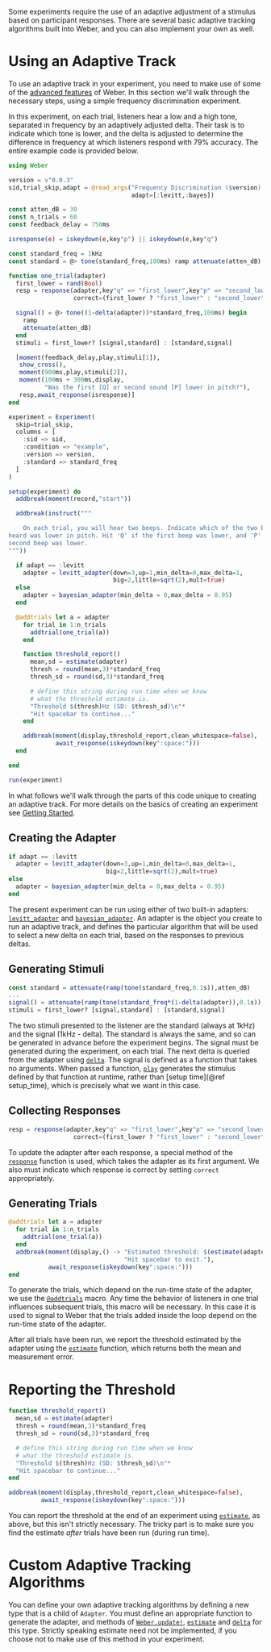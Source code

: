 Some experiments require the use of an adaptive adjustment of a stimulus based on participant responses. There are several basic adaptive tracking algorithms built into Weber, and you can also implement your own as well.

# Using an Adaptive Track

To use an adaptive track in your experiment, you need to make use of some of the
[advanced features](advanced.md) of Weber. In this section we'll walk through
the necessary steps, using a simple frequency discrimination experiment.

In this experiment, on each trial, listeners hear a low and a high tone, separated in frequency by an adaptively adjusted delta. Their task is to indicate which tone is lower, and the delta is adjusted to determine the difference in frequency at which listeners respond with 79% accuracy. The entire example code is provided below. 

```julia
using Weber

version = v"0.0.3"
sid,trial_skip,adapt = @read_args("Frequency Discrimination ($version).",
                                  adapt=[:levitt,:bayes])

const atten_dB = 30
const n_trials = 60
const feedback_delay = 750ms

isresponse(e) = iskeydown(e,key"p") || iskeydown(e,key"q")

const standard_freq = 1kHz
const standard = @> tone(standard_freq,100ms) ramp attenuate(atten_dB)

function one_trial(adapter)
  first_lower = rand(Bool)
  resp = response(adapter,key"q" => "first_lower",key"p" => "second_lower",
                  correct=(first_lower ? "first_lower" : "second_lower"))

  signal() = @> tone((1-delta(adapter))*standard_freq,100ms) begin
    ramp
    attenuate(atten_dB)
  end
  stimuli = first_lower? [signal,standard] : [standard,signal]

  [moment(feedback_delay,play,stimuli[1]),
   show_cross(),
   moment(900ms,play,stimuli[2]),
   moment(100ms + 300ms,display,
          "Was the first [Q] or second sound [P] lower in pitch?"),
   resp,await_response(isresponse)]
end

experiment = Experiment(
  skip=trial_skip,
  columns = [
    :sid => sid,
    :condition => "example",
    :version => version,
    :standard => standard_freq
  ]
)

setup(experiment) do
  addbreak(moment(record,"start"))

  addbreak(instruct("""

    On each trial, you will hear two beeps. Indicate which of the two beeps you
heard was lower in pitch. Hit 'Q' if the first beep was lower, and 'P' if the
second beep was lower.
"""))

  if adapt == :levitt
    adapter = levitt_adapter(down=3,up=1,min_delta=0,max_delta=1,
                             big=2,little=sqrt(2),mult=true)
  else
    adapter = bayesian_adapter(min_delta = 0,max_delta = 0.95)
  end

  @addtrials let a = adapter
    for trial in 1:n_trials
      addtrial(one_trial(a))
    end

    function threshold_report()
      mean,sd = estimate(adapter)
      thresh = round(mean,3)*standard_freq
      thresh_sd = round(sd,3)*standard_freq

      # define this string during run time when we know
      # what the threshold estimate is.
      "Threshold $(thresh)Hz (SD: $thresh_sd)\n"*
      "Hit spacebar to continue..."
    end

    addbreak(moment(display,threshold_report,clean_whitespace=false),
             await_response(iskeydown(key":space:")))
  end

end

run(experiment)
```

In what follows we'll walk through the parts of this code unique to creating an adaptive track. For more details on the basics of creating an experiment see [Getting Started](start.md).

## Creating the Adapter
```julia
if adapt == :levitt
  adapter = levitt_adapter(down=3,up=1,min_delta=0,max_delta=1,
                           big=2,little=sqrt(2),mult=true)
else
  adapter = bayesian_adapter(min_delta = 0,max_delta = 0.95)
end
```

The present experiment can be run using either of two built-in adapters: [`levitt_adapter`](@ref) and [`bayesian_adapter`](@ref). An adapter
is the object you create to run an adaptive track, and defines the particular algorithm that will be used to select a new delta on each trial, based on the responses to previous deltas. 

## Generating Stimuli

```julia
const standard = attenuate(ramp(tone(standard_freq,0.1s)),atten_dB)
...
signal() = attenuate(ramp(tone(standard_freq*(1-delta(adapter)),0.1s)),atten_dB)
stimuli = first_lower? [signal,standard] : [standard,signal]
```

The two stimuli presented to the listener are the standard (always at 1kHz) and the signal (1kHz - delta). The standard is always the same, and so can be generated in advance before the experiment begins. The signal must be generated during the experiment, on each trial. The next delta is queried from the adapter using [`delta`](@ref). The signal is defined as a function that takes no arguments. When passed a function, [`play`](@ref) generates the stimulus defined by that function at runtime, rather than [setup time](@ref setup_time), which is precisely what we want in this case.

## Collecting Responses

```julia
resp = response(adapter,key"q" => "first_lower",key"p" => "second_lower",
                  correct=(first_lower ? "first_lower" : "second_lower"))
```

To update the adapter after each response, a special method of the [`response`](@ref) function is used, which takes the adapter as its first argument. We also must indicate which response is correct by setting `correct` appropriately.

## Generating Trials

```julia
@addtrials let a = adapter
  for trial in 1:n_trials
    addtrial(one_trial(a))
  end
  addbreak(moment(display,() -> "Estimated threshold: $(estimate(adapter)[1])\n",
                                "Hit spacebar to exit."),
           await_response(iskeydown(key":space:")))
end
```

To generate the trials, which depend on the run-time state of the adapter, we use the [`@addtrials`](@ref) macro. Any time the behavior of listeners in one trial influences subsequent trials, this macro will be necessary. In this case it is used to signal to Weber that the trials added inside the loop depend on the run-time state of the adapter.

After all trials have been run, we report the threshold estimated by the adapter
using the [`estimate`](@ref) function, which returns both the mean and
measurement error.

# Reporting the Threshold

```julia
function threshold_report()
  mean,sd = estimate(adapter)
  thresh = round(mean,3)*standard_freq
  thresh_sd = round(sd,3)*standard_freq

  # define this string during run time when we know
  # what the threshold estimate is.
  "Threshold $(thresh)Hz (SD: $thresh_sd)\n"*
  "Hit spacebar to continue..."
end

addbreak(moment(display,threshold_report,clean_whitespace=false),
         await_response(iskeydown(key":space:")))
```

You can report the threshold at the end of an experiment using
[`estimate`](@ref), as above, but this isn't strictly necessary. The tricky part
is to make sure you find the estimate *after* trials have been run (during run
time).

# Custom Adaptive Tracking Algorithms

You can define your own adaptive tracking algorithms by defining a new type that is a child of `Adapter`. You must define an appropriate function to generate the adapter, and methods of [`Weber.update!`](@ref), [`estimate`](@ref) and [`delta`](@ref) for this type. Strictly speaking estimate need not be implemented, if you choose not to make use of this method in your experiment.
